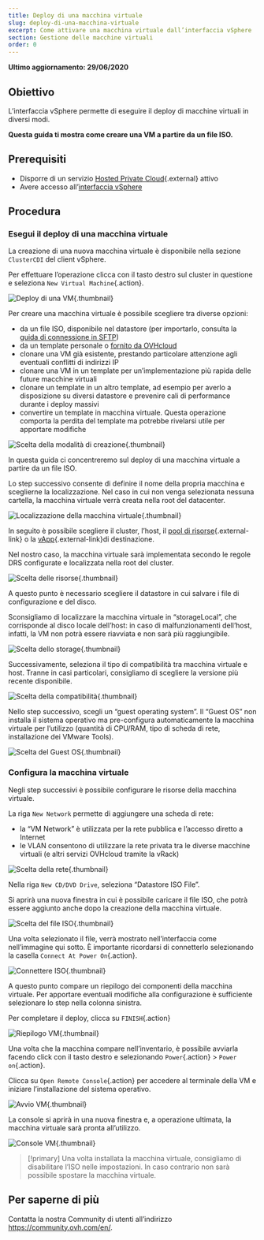 ```yaml
---
title: Deploy di una macchina virtuale
slug: deploy-di-una-macchina-virtuale
excerpt: Come attivare una macchina virtuale dall’interfaccia vSphere
section: Gestione delle macchine virtuali
order: 0
---
```


**Ultimo aggiornamento: 29/06/2020**

## Obiettivo

L’interfaccia vSphere permette di eseguire il deploy di macchine virtuali in diversi modi. 

**Questa guida ti mostra come creare una VM a partire da un file ISO.**

## Prerequisiti

- Disporre di un servizio [Hosted Private Cloud](https://www.ovhcloud.com/it/enterprise/products/hosted-private-cloud/){.external} attivo
- Avere accesso all’[interfaccia vSphere](../connessione-interfaccia-vsphere/)

## Procedura

### Esegui il deploy di una macchina virtuale

La creazione di una nuova macchina virtuale è disponibile nella sezione `ClusterCDI` del client vSphere.

Per effettuare l’operazione clicca con il tasto destro sul cluster in questione e seleziona `New Virtual Machine`{.action}.

![Deploy di una VM](images/vm01.png){.thumbnail}

Per creare una macchina virtuale è possibile scegliere tra diverse opzioni:

- da un file ISO, disponibile nel datastore (per importarlo, consulta la [guida di connessione in SFTP](../connessione_in_sftp/))
- da un template personale o [fornito da OVHcloud](../installazione-template-ovh/)
- clonare una VM già esistente, prestando particolare attenzione agli eventuali conflitti di indirizzi IP
- clonare una VM in un template per un’implementazione più rapida delle future macchine virtuali
- clonare un template in un altro template, ad esempio per averlo a disposizione su diversi datastore e prevenire cali di performance durante i deploy massivi
- convertire un template in macchina virtuale. Questa operazione comporta la perdita del template ma potrebbe rivelarsi utile per apportare modifiche

![Scelta della modalità di creazione](images/vm02.png){.thumbnail}

In questa guida ci concentreremo sul deploy di una macchina virtuale a partire da un file ISO.

Lo step successivo consente di definire il nome della propria macchina e sceglierne la localizzazione. Nel caso in cui non venga selezionata nessuna cartella, la macchina virtuale verrà creata nella root del datacenter.

![Localizzazione della macchina virtuale](images/vm03.png){.thumbnail}

In seguito è possibile scegliere il cluster, l’host, il [pool di risorse](https://docs.vmware.com/en/VMware-vSphere/6.7/com.vmware.vsphere.resmgmt.doc/GUID-60077B40-66FF-4625-934A-641703ED7601.html){.external-link} o la [vApp](https://docs.vmware.com/en/VMware-vSphere/6.7/com.vmware.vsphere.vm_admin.doc/GUID-E6E9D2A9-D358-4996-9BC7-F8D9D9645290.html){.external-link}di destinazione.

Nel nostro caso, la macchina virtuale sarà implementata secondo le regole DRS configurate e localizzata nella root del cluster.

![Scelta delle risorse](images/vm04.png){.thumbnail}

A questo punto è necessario scegliere il datastore in cui salvare i file di configurazione e del disco.

Sconsigliamo di localizzare la macchina virtuale in “storageLocal”, che corrisponde al disco locale dell’host: in caso di malfunzionamenti dell’host, infatti, la VM non potrà essere riavviata e non sarà più raggiungibile.

![Scelta dello storage](images/vm05.png){.thumbnail}

Successivamente, seleziona il tipo di compatibilità tra macchina virtuale e host. Tranne in casi particolari, consigliamo di scegliere la versione più recente disponibile.

![Scelta della compatibilità](images/vm06.png){.thumbnail}

Nello step successivo, scegli un “guest operating system”. Il “Guest OS” non installa il sistema operativo ma pre-configura automaticamente la macchina virtuale per l’utilizzo (quantità di CPU/RAM, tipo di scheda di rete, installazione dei VMware Tools).

![Scelta del Guest OS](images/vm07.png){.thumbnail}

### Configura la macchina virtuale

Negli step successivi è possibile configurare le risorse della macchina virtuale.

La riga `New Network` permette di aggiungere una scheda di rete:

- la “VM Network” è utilizzata per la rete pubblica e l’accesso diretto a Internet
- le VLAN consentono di utilizzare la rete privata tra le diverse macchine virtuali (e altri servizi OVHcloud tramite la vRack)

![Scelta della rete](images/vm08.png){.thumbnail}

Nella riga `New CD/DVD Drive`, seleziona “Datastore ISO File”.

Si aprirà una nuova finestra in cui è possibile caricare il file ISO, che potrà essere aggiunto anche dopo la creazione della macchina virtuale.

![Scelta del file ISO](images/vm09.png){.thumbnail}

Una volta selezionato il file, verrà mostrato nell’interfaccia come nell’immagine qui sotto. È importante ricordarsi di connetterlo selezionando la casella `Connect At Power On`{.action}.

![Connettere ISO](images/vm10.png){.thumbnail}

A questo punto compare un riepilogo dei componenti della macchina virtuale. Per apportare eventuali modifiche alla configurazione è sufficiente selezionare lo step nella colonna sinistra.

Per completare il deploy, clicca su `FINISH`{.action}

![Riepilogo VM](images/vm11.png){.thumbnail}

Una volta che la macchina compare nell’inventario, è possibile avviarla facendo click con il tasto destro e selezionando `Power`{.action} > `Power on`{.action}. 

Clicca su `Open Remote Console`{.action} per accedere al terminale della VM e iniziare l’installazione del sistema operativo.

![Avvio VM](images/vm12.png){.thumbnail}

La console si aprirà in una nuova finestra e, a operazione ultimata, la macchina virtuale sarà pronta all’utilizzo.

![Console VM](images/vm13.png){.thumbnail}

> [!primary]
> Una volta installata la macchina virtuale, consigliamo di disabilitare l’ISO nelle impostazioni. In caso contrario non sarà possibile spostare la macchina virtuale.
>

## Per saperne di più

Contatta la nostra Community di utenti all’indirizzo <https://community.ovh.com/en/>.
